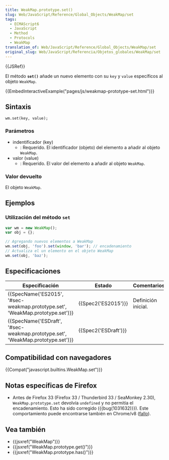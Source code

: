 ```yaml
---
title: WeakMap.prototype.set()
slug: Web/JavaScript/Reference/Global_Objects/WeakMap/set
tags:
  - ECMAScript6
  - JavaScript
  - Method
  - Protocols
  - WeakMap
translation_of: Web/JavaScript/Reference/Global_Objects/WeakMap/set
original_slug: Web/JavaScript/Referencia/Objetos_globales/WeakMap/set
---
```


{{JSRef}}

El método **`set()`** añade un nuevo elemento con su `key` y `value` específicos al objeto `WeakMap`.

{{EmbedInteractiveExample("pages/js/weakmap-prototype-set.html")}}

## Sintaxis

```
wm.set(key, value);
```

### Parámetros

- indentificador (key)
  - : Requerido. El identificador (objeto) del elemento a añadir al objeto `WeakMap`.
- valor (value)
  - : Requerido. El valor del elemento a añadir al objeto `WeakMap`.

### Valor devuelto

El objeto `WeakMap`.

## Ejemplos

### Utilización del método `set`

```js
var wm = new WeakMap();
var obj = {};

// Agregando nuevos elementos a WeakMap
wm.set(obj, 'foo').set(window, 'bar'); // encadenamiento
// Actualiza el un elemento en el objeto WeakMap
wm.set(obj, 'baz');
```

## Especificaciones

| Especificación                                                                                           | Estado                       | Comentarios         |
| -------------------------------------------------------------------------------------------------------- | ---------------------------- | ------------------- |
| {{SpecName('ES2015', '#sec-weakmap.prototype.set', 'WeakMap.prototype.set')}} | {{Spec2('ES2015')}}     | Definición inicial. |
| {{SpecName('ESDraft', '#sec-weakmap.prototype.set', 'WeakMap.prototype.set')}} | {{Spec2('ESDraft')}} |                     |

## Compatibilidad con navegadores

{{Compat("javascript.builtins.WeakMap.set")}}

## Notas específicas de Firefox

- Antes de Firefox 33 (Firefox 33 / Thunderbird 33 / SeaMonkey 2.30), `WeakMap.prototype.set` devolvía `undefined` y no permitía el encadenamiento. Esto ha sido corregido ({{bug(1031632)}}). Este comportamiento puede encontrarse también en Chrome/v8 ([fallo](https://code.google.com/p/v8/issues/detail?id=3410)).

## Vea también

- {{jsxref("WeakMap")}}
- {{jsxref("WeakMap.prototype.get()")}}
- {{jsxref("WeakMap.prototype.has()")}}
